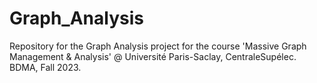# Graph_Analysis
Repository for the Graph Analysis project for the course 'Massive Graph Management &amp; Analysis' @ Université Paris-Saclay, CentraleSupélec. BDMA, Fall 2023.
